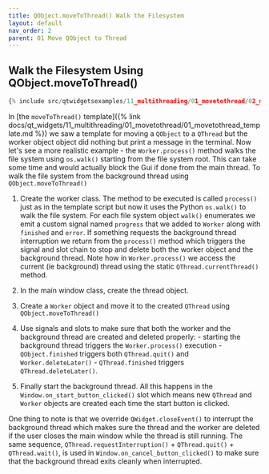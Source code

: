 ```yaml
---
title: QObject.moveToThread() Walk the Filesystem
layout: default
nav_order: 2
parent: 01 Move QObject to Thread
---
```


## Walk the Filesystem Using QObject.moveToThread()

```python
{% include src/qtwidgetsexamples/11_multithreading/01_movetothread/02_movetothread_walk_filesystem.py %}
```

In [the `moveToThread()` template]({% link docs/qt_widgets/11_multithreading/01_movetothread/01_movetothread_template.md %}) we saw a template for moving a `QObject` to a `QThread` but the worker object object did nothing but print a message in the terminal. Now let's see a more realistic example - the `Worker.process()` method walks the file system using `os.walk()` starting from the file system root. This can take some time and would actually block the Gui if done from the main thread. To walk the file system from the background thread using `QObject.moveToThread()`

1. Create the worker class. The method to be executed is called `process()` just as in the template script but now it uses the Python `os.walk()` to walk the file system. For each file system object `walk()` enumerates we emit a custom signal named `progress` that we added to `Worker` along with `finished` and `error`. If something requests the background thread interruption we return from the `process()` method which triggers the signal and slot chain to stop and delete both the worker object and the background thread. Note how in `Worker.process()` we access the current (ie background) thread using the static `QThread.currentThread()` method.

2. In the main window class, create the thread object.

3. Create a `Worker` object and move it to the created `QThread` using `QObject.moveToThread()`

4. Use signals and slots to make sure that both the worker and the background thread are created and deleted properly: - starting the background thread triggers the `Worker.process()` execution - `QObject.finished` triggers both `QThread.quit()` and `Worker.deleteLater()` - `QThread.finished` triggers `QThread.deleteLater()`.

5. Finally start the background thread. All this happens in the `Window.on_start_button_clicked()` slot which means new `QThread` and `Worker` objects are created each time the start button is clicked.

One thing to note is that we override `QWidget.closeEvent()` to interrupt the background thread which makes sure the thread and the worker are deleted if the user closes the main window while the thread is still running. The same sequence, `QThread.requestInterruption()` + `QThread.quit()` + `QThread.wait()`, is used in `Window.on_cancel_button_clicked()` to make sure that the background thread exits cleanly when interrupted.
